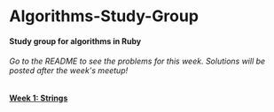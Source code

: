 # Algorithms-Study-Group
#### Study group for algorithms in Ruby


###### Go to the README to see the problems for this week. Solutions will be posted after the week's meetup!
#### [Week 1: Strings](week1_strings.md)
